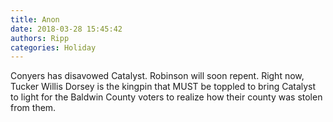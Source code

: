 ```yaml
---
title: Anon
date: 2018-03-28 15:45:42
authors: Ripp
categories: Holiday
---
```


 Conyers has disavowed Catalyst.  Robinson will soon repent.  Right now, Tucker Willis Dorsey is the kingpin that MUST be toppled to bring Catalyst to light for the Baldwin County voters to realize how their county was stolen from them.